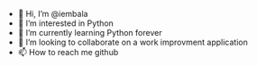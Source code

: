 - 👋 Hi, I’m @iembala
- 👀 I’m interested in Python
- 🌱 I’m currently learning Python forever
- 💞️ I’m looking to collaborate on a work improvment application
- 📫 How to reach me github

<!---
iembala/iembala is a ✨ special ✨ repository because its `README.md` (this file) appears on your GitHub profile.
You can click the Preview link to take a look at your changes.
--->
